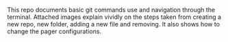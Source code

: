 This repo documents basic git commands use and navigation through the terminal. 
Attached images explain vividly on the steps taken from creating a new repo, new folder, adding a new file and removing.
It also shows how to change the pager configurations.
